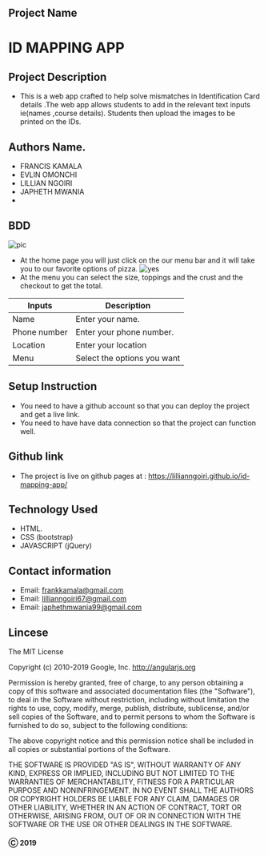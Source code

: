 ## Project Name
# ID MAPPING APP
## Project Description 
- This is a web app crafted to help solve mismatches in Identification Card details .The web app allows students to add in the relevant text inputs ie(names ,course details). Students then upload the images to be printed on the IDs.

## Authors Name.
- FRANCIS KAMALA
- EVLIN OMONCHI
- LILLIAN NGOIRI
- JAPHETH MWANIA
- 
## BDD
![pic](images/pic.png)
- At the home page you will just click on the our menu bar and it will take you to our favorite options of pizza.
![yes](images/yes.png)
- At the menu you can select the size, toppings and the crust and the checkout to get the total.

|Inputs       | Description                             |
|-------------|-----------------------------------------|
|Name         | Enter your name.                        |
|Phone number | Enter your phone number.                |
|Location     | Enter your location                     |
|Menu         | Select the options you want             | 

## Setup Instruction
- You need to have a github account so that you can deploy the project and get a live link.
- You need to have have data connection so that the project can function well.
## Github link 
- The project is live on github pages at : https://lillianngoiri.github.io/id-mapping-app/
## Technology Used
- HTML.
- CSS (bootstrap)
- JAVASCRIPT (jQuery)

## Contact information
- Email: frankkamala@gmail.com
- Email: lillianngoiri67@gmail.com
- Email: japhethmwania99@gmail.com



## Lincese

The MIT License

Copyright (c) 2010-2019 Google, Inc. http://angularjs.org

Permission is hereby granted, free of charge, to any person obtaining a copy
of this software and associated documentation files (the "Software"), to deal
in the Software without restriction, including without limitation the rights
to use, copy, modify, merge, publish, distribute, sublicense, and/or sell
copies of the Software, and to permit persons to whom the Software is
furnished to do so, subject to the following conditions:

The above copyright notice and this permission notice shall be included in
all copies or substantial portions of the Software.

THE SOFTWARE IS PROVIDED "AS IS", WITHOUT WARRANTY OF ANY KIND, EXPRESS OR
IMPLIED, INCLUDING BUT NOT LIMITED TO THE WARRANTIES OF MERCHANTABILITY,
FITNESS FOR A PARTICULAR PURPOSE AND NONINFRINGEMENT. IN NO EVENT SHALL THE
AUTHORS OR COPYRIGHT HOLDERS BE LIABLE FOR ANY CLAIM, DAMAGES OR OTHER
LIABILITY, WHETHER IN AN ACTION OF CONTRACT, TORT OR OTHERWISE, ARISING FROM,
OUT OF OR IN CONNECTION WITH THE SOFTWARE OR THE USE OR OTHER DEALINGS IN
THE SOFTWARE.

#### &#9400; 2019 